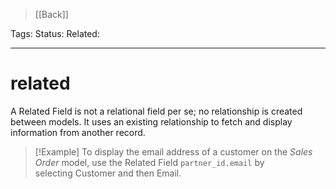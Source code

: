 > [[Back]]

Tags: 
Status: 
Related: 

___

# related

A Related Field is not a relational field per se; no relationship is created between models. It uses an existing relationship to fetch and display information from another record.

> [!Example]
To display the email address of a customer on the _Sales Order_ model, use the Related Field `partner_id.email` by selecting Customer and then Email.